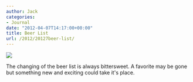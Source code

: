 ```yaml
---
author: Jack
categories:
- Journal
date: "2012-04-07T14:17:00+00:00"
title: Beer List
url: /2012/20127beer-list/
---
```


![][1] 

The changing of the beer list is always bittersweet. A favorite may be gone but something new and exciting could take it's place.

 [1]: /img/2012/07/beer-list.jpeg